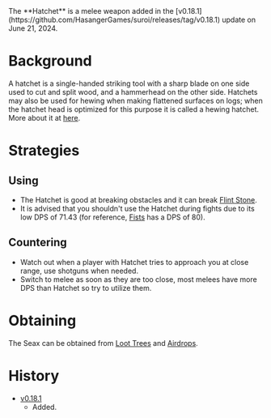 <Stub/>
The **Hatchet** is a melee weapon added in the [v0.18.1](https://github.com/HasangerGames/suroi/releases/tag/v0.18.1) update on June 21, 2024.

# Background

A hatchet is a single-handed striking tool with a sharp blade on one side used to cut and split wood, and a hammerhead on the other side. Hatchets may also be used for hewing when making flattened surfaces on logs; when the hatchet head is optimized for this purpose it is called a hewing hatchet. More about it at [here](https://en.wikipedia.org/wiki/Hatchet).

# Strategies

## Using

- The Hatchet is good at breaking obstacles and it can break [Flint Stone](https://wiki.suroi.io/obstacles/flint_stone).
- It is advised that you shouldn't use the Hatchet during fights due to its low DPS of 71.43 (for reference, [Fists](https://wiki.suroi.io/weapons/melee/fists) has a DPS of 80).

## Countering

- Watch out when a player with Hatchet tries to approach you at close range, use shotguns when needed.
- Switch to melee as soon as they are too close, most melees have more DPS than Hatchet so try to utilize them.
  
# Obtaining

The Seax can be obtained from [Loot Trees](https://wiki.suroi.io/obstacles/loot_tree) and [Airdrops](https://wiki.suroi.io/obstacles/airdrops).

# History

- [v0.18.1](https://github.com/HasangerGames/suroi/releases/tag/v0.18.1)
  - Added.
